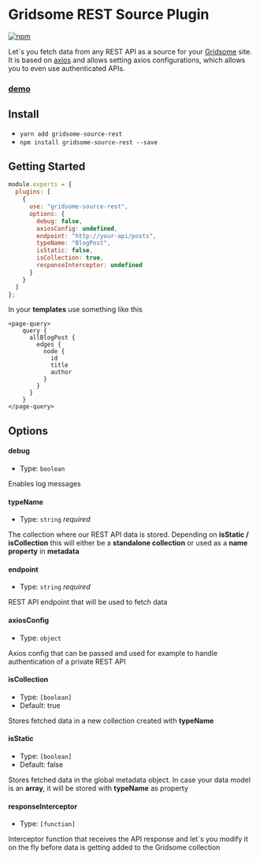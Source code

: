 #  Gridsome REST Source Plugin

[![npm](https://img.shields.io/npm/v/gridsome-source-rest.svg)](https://www.npmjs.com/package/gridsome-source-rest)

Let´s you fetch data from any REST API as a source for your [Gridsome](https://gridsome.org/) site.
It is based on [axios](https://github.com/axios/axios) and allows setting axios configurations, which allows you to even use authenticated APIs.


### [demo](https://mklueh.github.io/gridsome-source-rest/)


## Install

- `yarn add gridsome-source-rest`
- `npm install gridsome-source-rest --save`

## Getting Started


```js
module.exports = {
  plugins: [
    {
      use: "gridsome-source-rest",
      options: {
        debug: false,
        axiosConfig: undefined,
        endpoint: "http://your-api/posts",
        typeName: "BlogPost",
        isStatic: false,
        isCollection: true,
        responseInterceptor: undefined
      }
    }
  ]
};
```

In your **templates** use something like this

```
<page-query>
    query {
      allBlogPost {
        edges {
          node {
            id
            title
            author
          }
        }
      }
    }
</page-query>
```

       
## Options

#### debug

- Type: `boolean`

Enables log messages

#### typeName

- Type: `string` _required_

The collection where our REST API data is stored. Depending on **isStatic / isCollection**
this will either be a **standalone collection** or used as a **name property** in **metadata**

#### endpoint

- Type: `string` _required_

REST API endpoint that will be used to fetch data

#### axiosConfig

- Type: `object` 

Axios config that can be passed and used for example to handle authentication of
a private REST API

#### isCollection

- Type: `[boolean]`
- Default: true

Stores fetched data in a new collection created with **typeName**

#### isStatic

- Type: `[boolean]`
- Default: false

Stores fetched data in the global metadata object. In case your data model is an 
**array**, it will be stored with **typeName** as property

#### responseInterceptor

- Type: `[function]`

Interceptor function that receives the API response and let´s you modify it on the fly
before data is getting added to the Gridsome collection
